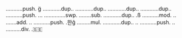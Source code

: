 ...........push.
g̈
............dup..
............dup..
............dup..
............dup..
...........push.
...
..............swp.
........sub.
............dup..
.ß
...........mod.
..
.......add.
..
...........push.
.한ĝ
.........mul.
............dup..
..
...........push.
..
..........div.
.🇸🇪
